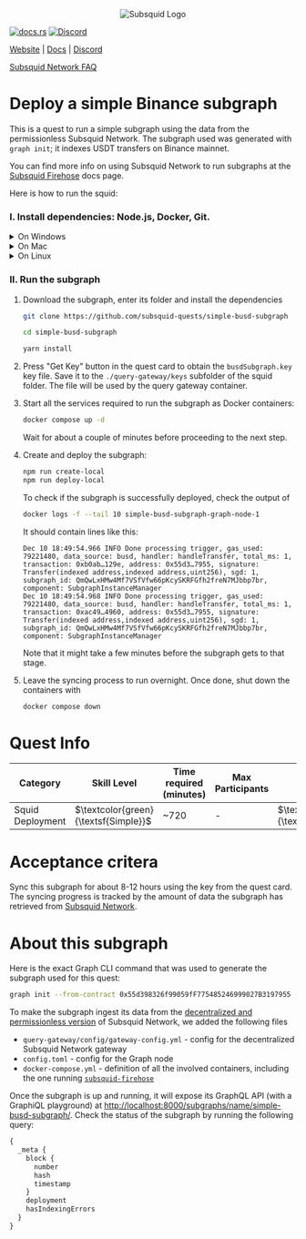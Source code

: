 <p align="center">
<picture>
    <source srcset="https://uploads-ssl.webflow.com/63b5a9958fccedcf67d716ac/64662df3a5a568fd99e3600c_Squid_Pose_1_White-transparent-slim%201.png" media="(prefers-color-scheme: dark)">
    <img src="https://uploads-ssl.webflow.com/63b5a9958fccedcf67d716ac/64662df3a5a568fd99e3600c_Squid_Pose_1_White-transparent-slim%201.png" alt="Subsquid Logo">
</picture>
</p>

[![docs.rs](https://docs.rs/leptos/badge.svg)](https://docs.subsquid.io/)
[![Discord](https://img.shields.io/discord/1031524867910148188?color=%237289DA&label=discord)](https://discord.gg/subsquid)

[Website](https://subsquid.io) | [Docs](https://docs.subsquid.io/) | [Discord](https://discord.gg/subsquid)

[Subsquid Network FAQ](https://docs.subsquid.io/subsquid-network/public)

# Deploy a simple Binance subgraph

This is a quest to run a simple subgraph using the data from the permissionless Subsquid Network. The subgraph used was generated with `graph init`; it indexes USDT transfers on Binance mainnet.

You can find more info on using Subsquid Network to run subgraphs at the [Subsquid Firehose](https://docs.subsquid.io/subgraphs-support) docs page.

Here is how to run the squid:

### I. Install dependencies: Node.js, Docker, Git.

<details>
<summary>On Windows</summary>

1. Enable [Hyper-V](https://learn.microsoft.com/en-us/virtualization/hyper-v-on-windows/quick-start/enable-hyper-v).
2. Install [Docker for Windows](https://docs.docker.com/desktop/install/windows-install/).
3. Install NodeJS LTS using the [official installer](https://nodejs.org/en/download).
4. Install [Git for Windows](https://git-scm.com/download/win).

In all installs it is OK to leave all the options at their default values. You will need a terminal to complete this tutorial - [WSL](https://learn.microsoft.com/en-us/windows/wsl/install) bash is the preferred option.

</details>
<details>
<summary>On Mac</summary>

1. Install [Docker for Mac](https://docs.docker.com/desktop/install/mac-install/).
2. Install Git using the [installer](https://sourceforge.net/projects/git-osx-installer/) or by [other means](https://git-scm.com/download/mac).
3. Install NodeJS LTS using the [official installer](https://nodejs.org/en/download).

We recommend configuring NodeJS to install global packages to a folder owned by an unprivileged account. Create the folder by running
```bash
mkdir ~/global-node-packages
```
then configure NodeJS to use it
```bash
npm config set prefix ~/global-node-packages
```
Make sure that the folder `~/global-node-packages/bin` is in `PATH`. That allows running globally installed NodeJS executables from any terminal. Here is a one-liner that detects your shell and takes care of setting `PATH`:
```
CURSHELL=`ps -hp $$ | awk '{print $5}'`; case `basename $CURSHELL` in 'bash') DEST="$HOME/.bash_profile";; 'zsh') DEST="$HOME/.zshenv";; esac; echo 'export PATH="${HOME}/global-node-packages/bin:$PATH"' >> "$DEST"
```
Alternatively you can add the following line to `~/.zshenv` (if you are using zsh) or `~/.bash_profile` (if you are using bash) manually:
```
export PATH="${HOME}/global-node-packages/bin:$PATH"
```

Re-open the terminal to apply the changes.

</details>
<details>
<summary>On Linux</summary>

Install [NodeJS (v16 or newer)](https://nodejs.org/en/download/package-manager), Git and Docker using your distro's package manager.

We recommend configuring NodeJS to install global packages to a folder owned by an unprivileged account. Create the folder by running
```bash
mkdir ~/global-node-packages
```
then configure NodeJS to use it
```bash
npm config set prefix ~/global-node-packages
```
Make sure that any executables globally installed by NodeJS are in `PATH`. That allows running them from any terminal. Open the `~/.bashrc` file in a text editor and add the following line at the end:
```
export PATH="${HOME}/global-node-packages/bin:$PATH"
```
Re-open the terminal to apply the changes.

</details>

### II. Run the subgraph

1. Download the subgraph, enter its folder and install the dependencies

   ```bash
   git clone https://github.com/subsquid-quests/simple-busd-subgraph
   ```
   ```bash
   cd simple-busd-subgraph
   ```
   ```bash
   yarn install
   ```

2. Press "Get Key" button in the quest card to obtain the `busdSubgraph.key` key file. Save it to the `./query-gateway/keys` subfolder of the squid folder. The file will be used by the query gateway container.

3. Start all the services required to run the subgraph as Docker containers:
   ```bash
   docker compose up -d
   ```
   Wait for about a couple of minutes before proceeding to the next step.

4. Create and deploy the subgraph:
   ```bash
   npm run create-local
   npm run deploy-local
   ```
   To check if the subgraph is successfully deployed, check the output of
   ```bash
   docker logs -f --tail 10 simple-busd-subgraph-graph-node-1
   ```
   It should contain lines like this:
   ```
   Dec 10 18:49:54.966 INFO Done processing trigger, gas_used: 79221480, data_source: busd, handler: handleTransfer, total_ms: 1, transaction: 0xb0ab…129e, address: 0x55d3…7955, signature: Transfer(indexed address,indexed address,uint256), sgd: 1, subgraph_id: QmQwLxHMw4Mf7VSfVfw66pKcySKRFGfh2freN7MJbbp7br, component: SubgraphInstanceManager
   Dec 10 18:49:54.968 INFO Done processing trigger, gas_used: 79221480, data_source: busd, handler: handleTransfer, total_ms: 1, transaction: 0xac49…4960, address: 0x55d3…7955, signature: Transfer(indexed address,indexed address,uint256), sgd: 1, subgraph_id: QmQwLxHMw4Mf7VSfVfw66pKcySKRFGfh2freN7MJbbp7br, component: SubgraphInstanceManager
   ```
   Note that it might take a few minutes before the subgraph gets to that stage.

5. Leave the syncing process to run overnight. Once done, shut down the containers with
   ```bash
   docker compose down
   ```

# Quest Info

| Category         | Skill Level                          | Time required (minutes) | Max Participants | Reward                              | Status |
| ---------------- | ------------------------------------ | ----------------------- | ---------------- | ----------------------------------- | ------ |
| Squid Deployment | $\textcolor{green}{\textsf{Simple}}$ | ~720                    | -                | $\textcolor{red}{\textsf{750tSQD}}$ | open   |

# Acceptance critera

Sync this subgraph for about 8-12 hours using the key from the quest card. The syncing progress is tracked by the amount of data the subgraph has retrieved from [Subsquid Network](https://docs.subsquid.io/subsquid-network/public).

# About this subgraph

Here is the exact Graph CLI command that was used to generate the subgraph used for this quest:
```bash
graph init --from-contract 0x55d398326f99059fF775485246999027B3197955 --network bsc simple-busd-subgraph --allow-simple-name
```
To make the subgraph ingest its data from the [decentralized and permissionless version](https://docs.subsquid.io/subsquid-network/public/) of Subsquid Network, we added the following files

 * `query-gateway/config/gateway-config.yml` - config for the decentralized Subsquid Network gateway
 * `config.toml` - config for the Graph node
 * `docker-compose.yml` - definition of all the involved containers, including the one running [`subsquid-firehose`](https://github.com/subsquid/firehose-grpc/)

Once the subgraph is up and running, it will expose its GraphQL API (with a GraphiQL playground) at [http://localhost:8000/subgraphs/name/simple-busd-subgraph/](http://localhost:8000/subgraphs/name/simple-busd-subgraph/). Check the status of the subgraph by running the following query:
```graphql
{
  _meta {
    block {
      number
      hash
      timestamp
    }
    deployment
    hasIndexingErrors
  }
}
```
